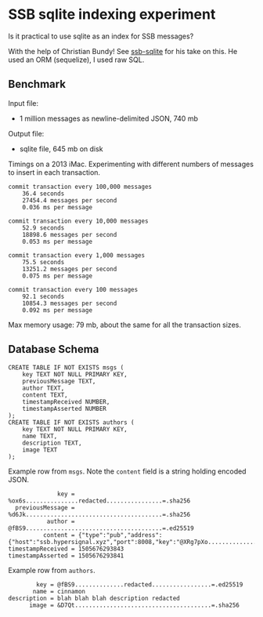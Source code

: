 # SSB sqlite indexing experiment

Is it practical to use sqlite as an index for SSB messages?

With the help of Christian Bundy!  See [ssb-sqlite](https://github.com/christianbundy/ssb-sqlite) for his take on this.  He used an ORM (sequelize), I used raw SQL.

## Benchmark

Input file:
* 1 million messages as newline-delimited JSON, 740 mb

Output file:
* sqlite file, 645 mb on disk

Timings on a 2013 iMac.  Experimenting with different numbers of messages to insert in each transaction.

```
commit transaction every 100,000 messages
    36.4 seconds
    27454.4 messages per second
    0.036 ms per message

commit transaction every 10,000 messages
    52.9 seconds
    18898.6 messages per second
    0.053 ms per message

commit transaction every 1,000 messages
    75.5 seconds
    13251.2 messages per second
    0.075 ms per message

commit transaction every 100 messages
    92.1 seconds
    10854.3 messages per second
    0.092 ms per message
```

Max memory usage: 79 mb, about the same for all the transaction sizes.

## Database Schema
```
CREATE TABLE IF NOT EXISTS msgs (
    key TEXT NOT NULL PRIMARY KEY,
    previousMessage TEXT,
    author TEXT,
    content TEXT,
    timestampReceived NUMBER,
    timestampAsserted NUMBER
);
CREATE TABLE IF NOT EXISTS authors (
    key TEXT NOT NULL PRIMARY KEY,
    name TEXT,
    description TEXT,
    image TEXT
);
```
Example row from `msgs`.  Note the `content` field is a string holding encoded JSON.
```
              key = %ox6s...............redacted................=.sha256
  previousMessage = %d6Jk.......................................=.sha256
           author = @fBS9.......................................=.ed25519
          content = {"type":"pub","address":{"host":"ssb.hypersignal.xyz","port":8008,"key":"@XRg7pXo....................................=.ed25519"}}
timestampReceived = 1505676293843
timestampAsserted = 1505676293841
```

Example row from `authors`.
```
        key = @fBS9..............redacted.................=.ed25519
       name = cinnamon
description = blah blah blah description redacted
      image = &D7Qt.......................................=.sha256
```
